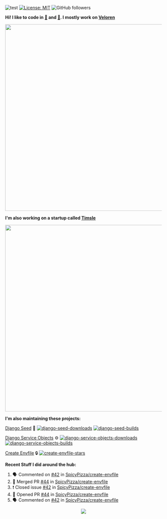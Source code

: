 ![test](https://hits.seeyoufarm.com/api/count/incr/badge.svg?url=https://github.com/AngelOnFira)
[![License: MIT](https://img.shields.io/badge/License-MIT-yellow.svg)](https://opensource.org/licenses/MIT)
![GitHub followers](https://img.shields.io/github/followers/angelonfira?style=social)

**Hi! I like to code in [:crab:](https://www.rust-lang.org/) and [:snake:](https://www.python.org/). I mostly work on [Veloren](https://veloren.net)**

<p align="center">
  <img width="600" src="https://media.discordapp.net/attachments/444005079410802699/730566298073038949/rsz_5f0656b6aa176.png">
</p>

**I'm also working on a startup called [Timsle](https://timsle.com)**

<p align="center">
  <img width="600" src="https://media.discordapp.net/attachments/444005079410802699/730566842674053130/rsz_5f0657242abb4.png">
</p>

**I'm also maintaining these projects:**

[Django Seed](https://github.com/Brobin/django-seed)
:seedling:
[![django-seed-downloads](https://pepy.tech/badge/django-seed)](https://pepy.tech/project/django-seed)
[![django-seed-builds](https://github.com/Brobin/django-seed/workflows/Test/badge.svg)](https://github.com/Brobin/django-seed)

[Django Service Objects](https://github.com/mixxorz/django-service-objects)
:gear:
[![django-service-objects-downloads](https://pepy.tech/badge/django-service-objects)](https://pepy.tech/project/django-service-objects)
[![django-service-objects-builds](https://github.com/mixxorz/django-service-objects/actions/workflows/test.yml/badge.svg)](https://github.com/mixxorz/django-service-objects/actions/workflows/test.yml)

[Create Envfile](https://github.com/SpicyPizza/create-envfile)
:lock:
[![create-envfile-stars](https://img.shields.io/github/stars/SpicyPizza/create-envfile?style=social)](https://github.com/SpicyPizza/create-envfile)

**Recent Stuff I did around the hub:**

<!--START_SECTION:activity-->
1. 🗣 Commented on [#42](https://github.com/SpicyPizza/create-envfile/issues/42) in [SpicyPizza/create-envfile](https://github.com/SpicyPizza/create-envfile)
2. 🎉 Merged PR [#44](https://github.com/SpicyPizza/create-envfile/pull/44) in [SpicyPizza/create-envfile](https://github.com/SpicyPizza/create-envfile)
3. ❗️ Closed issue [#42](https://github.com/SpicyPizza/create-envfile/issues/42) in [SpicyPizza/create-envfile](https://github.com/SpicyPizza/create-envfile)
4. 💪 Opened PR [#44](https://github.com/SpicyPizza/create-envfile/pull/44) in [SpicyPizza/create-envfile](https://github.com/SpicyPizza/create-envfile)
5. 🗣 Commented on [#42](https://github.com/SpicyPizza/create-envfile/issues/42) in [SpicyPizza/create-envfile](https://github.com/SpicyPizza/create-envfile)
<!--END_SECTION:activity-->

<p align="center">
  <img src="https://github-profile-trophy.vercel.app/?username=angelonfira&column=4&theme=nord&margin-w=15&margin-h=15">
</p>
